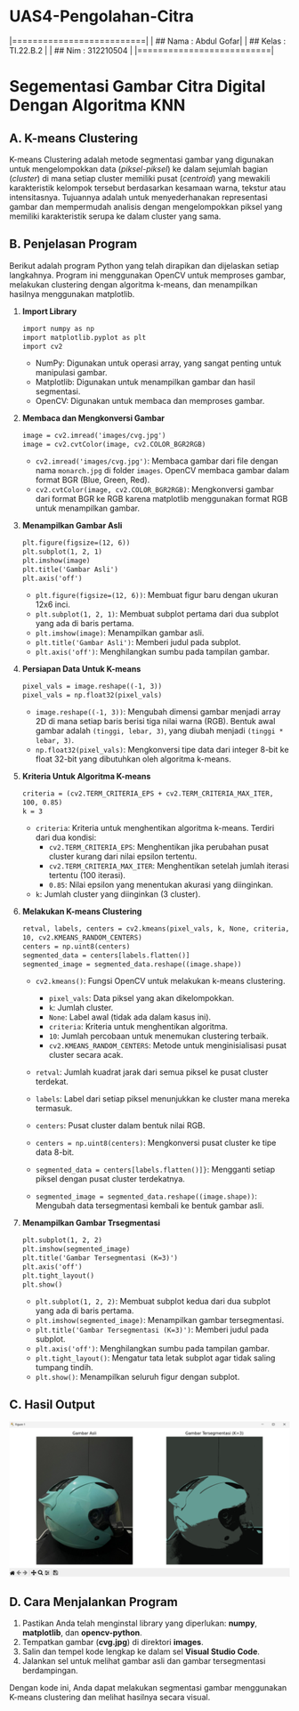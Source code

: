 # UAS4-Pengolahan-Citra

|==========================|
| ## Nama : Abdul Gofar|
| ## Kelas : TI.22.B.2 |
| ## Nim : 312210504 |
|==========================|

# Segementasi Gambar Citra Digital Dengan Algoritma KNN

## A. K-means Clustering

K-means Clustering adalah metode segmentasi gambar yang digunakan untuk mengelompokkan data (_piksel-piksel_) ke dalam sejumlah bagian (_cluster_) di mana setiap cluster memiliki pusat (_centroid_) yang mewakili karakteristik kelompok tersebut berdasarkan kesamaan warna, tekstur atau intensitasnya. Tujuannya adalah untuk menyederhanakan representasi gambar dan mempermudah analisis dengan mengelompokkan piksel yang memiliki karakteristik serupa ke dalam cluster yang sama.

## B. Penjelasan Program

Berikut adalah program Python yang telah dirapikan dan dijelaskan setiap langkahnya. Program ini menggunakan OpenCV untuk memproses gambar, melakukan clustering dengan algoritma k-means, dan menampilkan hasilnya menggunakan matplotlib.

1. **Import Library**

   ```
   import numpy as np
   import matplotlib.pyplot as plt
   import cv2
   ```

   - NumPy: Digunakan untuk operasi array, yang sangat penting untuk manipulasi gambar.
   - Matplotlib: Digunakan untuk menampilkan gambar dan hasil segmentasi.
   - OpenCV: Digunakan untuk membaca dan memproses gambar.

2. **Membaca dan Mengkonversi Gambar**

   ```
   image = cv2.imread('images/cvg.jpg')
   image = cv2.cvtColor(image, cv2.COLOR_BGR2RGB)
   ```

   - `cv2.imread('images/cvg.jpg')`: Membaca gambar dari file dengan nama `monarch.jpg` di folder `images`. OpenCV membaca gambar dalam format BGR (Blue, Green, Red).
   - `cv2.cvtColor(image, cv2.COLOR_BGR2RGB)`: Mengkonversi gambar dari format BGR ke RGB karena matplotlib menggunakan format RGB untuk menampilkan gambar.

3. **Menampilkan Gambar Asli**

   ```
   plt.figure(figsize=(12, 6))
   plt.subplot(1, 2, 1)
   plt.imshow(image)
   plt.title('Gambar Asli')
   plt.axis('off')
   ```

   - `plt.figure(figsize=(12, 6))`: Membuat figur baru dengan ukuran 12x6 inci.
   - `plt.subplot(1, 2, 1)`: Membuat subplot pertama dari dua subplot yang ada di baris pertama.
   - `plt.imshow(image)`: Menampilkan gambar asli.
   - `plt.title('Gambar Asli')`: Memberi judul pada subplot.
   - `plt.axis('off')`: Menghilangkan sumbu pada tampilan gambar.

4. **Persiapan Data Untuk K-means**

   ```
   pixel_vals = image.reshape((-1, 3))
   pixel_vals = np.float32(pixel_vals)
   ```

   - `image.reshape((-1, 3))`: Mengubah dimensi gambar menjadi array 2D di mana setiap baris berisi tiga nilai warna (RGB). Bentuk awal gambar adalah `(tinggi, lebar, 3)`, yang diubah menjadi `(tinggi * lebar, 3)`.
   - `np.float32(pixel_vals)`: Mengkonversi tipe data dari integer 8-bit ke float 32-bit yang dibutuhkan oleh algoritma k-means.

5. **Kriteria Untuk Algoritma K-means**

   ```
   criteria = (cv2.TERM_CRITERIA_EPS + cv2.TERM_CRITERIA_MAX_ITER, 100, 0.85)
   k = 3
   ```

   - `criteria`: Kriteria untuk menghentikan algoritma k-means. Terdiri dari dua kondisi:
     - `cv2.TERM_CRITERIA_EPS`: Menghentikan jika perubahan pusat cluster kurang dari nilai epsilon tertentu.
     - `cv2.TERM_CRITERIA_MAX_ITER`: Menghentikan setelah jumlah iterasi tertentu (100 iterasi).
     - `0.85`: Nilai epsilon yang menentukan akurasi yang diinginkan.
   - `k`: Jumlah cluster yang diinginkan (3 cluster).

6. **Melakukan K-means Clustering**

   ```
   retval, labels, centers = cv2.kmeans(pixel_vals, k, None, criteria, 10, cv2.KMEANS_RANDOM_CENTERS)
   centers = np.uint8(centers)
   segmented_data = centers[labels.flatten()]
   segmented_image = segmented_data.reshape((image.shape))
   ```

   - `cv2.kmeans()`: Fungsi OpenCV untuk melakukan k-means clustering.

     - `pixel_vals`: Data piksel yang akan dikelompokkan.
     - `k`: Jumlah cluster.
     - `None`: Label awal (tidak ada dalam kasus ini).
     - `criteria`: Kriteria untuk menghentikan algoritma.
     - `10`: Jumlah percobaan untuk menemukan clustering terbaik.
     - `cv2.KMEANS_RANDOM_CENTERS`: Metode untuk menginisialisasi pusat cluster secara acak.

   - `retval`: Jumlah kuadrat jarak dari semua piksel ke pusat cluster terdekat.
   - `labels`: Label dari setiap piksel menunjukkan ke cluster mana mereka termasuk.
   - `centers`: Pusat cluster dalam bentuk nilai RGB.
   - `centers = np.uint8(centers)`: Mengkonversi pusat cluster ke tipe data 8-bit.
   - `segmented_data = centers[labels.flatten()]}`: Mengganti setiap piksel dengan pusat cluster terdekatnya.
   - `segmented_image = segmented_data.reshape((image.shape))`: Mengubah data tersegmentasi kembali ke bentuk gambar asli.

7. **Menampilkan Gambar Trsegmentasi**
   ```
   plt.subplot(1, 2, 2)
   plt.imshow(segmented_image)
   plt.title('Gambar Tersegmentasi (K=3)')
   plt.axis('off')
   plt.tight_layout()
   plt.show()
   ```
   - `plt.subplot(1, 2, 2)`: Membuat subplot kedua dari dua subplot yang ada di baris pertama.
   - `plt.imshow(segmented_image)`: Menampilkan gambar tersegmentasi.
   - `plt.title('Gambar Tersegmentasi (K=3)')`: Memberi judul pada subplot.
   - `plt.axis('off')`: Menghilangkan sumbu pada tampilan gambar.
   - `plt.tight_layout()`: Mengatur tata letak subplot agar tidak saling tumpang tindih.
   - `plt.show()`: Menampilkan seluruh figur dengan subplot.

## C. Hasil Output

![img 2](gambar_1.png)
<br>

## D. Cara Menjalankan Program

1.  Pastikan Anda telah menginstal library yang diperlukan: **numpy**, **matplotlib**, dan **opencv-python**.
2.  Tempatkan gambar (**cvg.jpg**) di direktori **images**.
3.  Salin dan tempel kode lengkap ke dalam sel **Visual Studio Code**.
4.  Jalankan sel untuk melihat gambar asli dan gambar tersegmentasi berdampingan.

Dengan kode ini, Anda dapat melakukan segmentasi gambar menggunakan K-means clustering dan melihat hasilnya secara visual.

